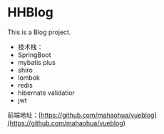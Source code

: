 # HHBlog
This is a Blog project.
- 技术栈：
- SpringBoot
- mybatis plus
- shiro
- lombok
- redis
- hibernate validatior
- jwt

前端地址：[https://github.com/mahaohua/vueblog](https://github.com/mahaohua/vueblog)
